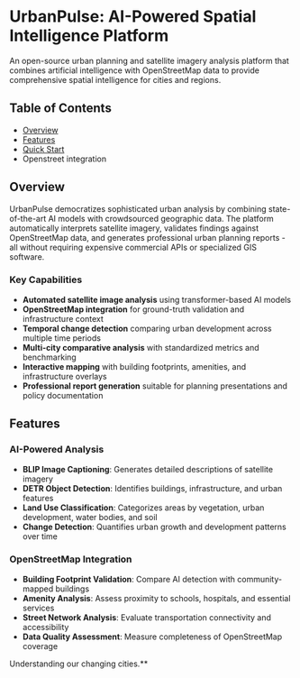 # UrbanPulse: AI-Powered Spatial Intelligence Platform



An open-source urban planning and satellite imagery analysis platform that combines artificial intelligence with OpenStreetMap data to provide comprehensive spatial intelligence for cities and regions.

## Table of Contents
- [Overview](#overview)
- [Features](#features)
- [Quick Start](#quick-start)
- Openstreet integration

## Overview

UrbanPulse democratizes sophisticated urban analysis by combining state-of-the-art AI models with crowdsourced geographic data. The platform automatically interprets satellite imagery, validates findings against OpenStreetMap data, and generates professional urban planning reports - all without requiring expensive commercial APIs or specialized GIS software.

### Key Capabilities
- **Automated satellite image analysis** using transformer-based AI models
- **OpenStreetMap integration** for ground-truth validation and infrastructure context
- **Temporal change detection** comparing urban development across multiple time periods
- **Multi-city comparative analysis** with standardized metrics and benchmarking
- **Interactive mapping** with building footprints, amenities, and infrastructure overlays
- **Professional report generation** suitable for planning presentations and policy documentation

## Features

### AI-Powered Analysis
- **BLIP Image Captioning**: Generates detailed descriptions of satellite imagery
- **DETR Object Detection**: Identifies buildings, infrastructure, and urban features
- **Land Use Classification**: Categorizes areas by vegetation, urban development, water bodies, and soil
- **Change Detection**: Quantifies urban growth and development patterns over time

### OpenStreetMap Integration
- **Building Footprint Validation**: Compare AI detection with community-mapped buildings
- **Amenity Analysis**: Assess proximity to schools, hospitals, and essential services
- **Street Network Analysis**: Evaluate transportation connectivity and accessibility
- **Data Quality Assessment**: Measure completeness of OpenStreetMap coverage

Understanding our changing cities.**
